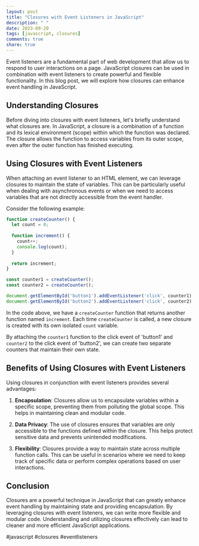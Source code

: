 ```yaml
---
layout: post
title: "Closures with Event Listeners in JavaScript"
description: " "
date: 2023-09-20
tags: [javascript, closures]
comments: true
share: true
---
```


Event listeners are a fundamental part of web development that allow us to respond to user interactions on a page. JavaScript closures can be used in combination with event listeners to create powerful and flexible functionality. In this blog post, we will explore how closures can enhance event handling in JavaScript.

## Understanding Closures

Before diving into closures with event listeners, let's briefly understand what closures are. In JavaScript, a closure is a combination of a function and its lexical environment (scope) within which the function was declared. The closure allows the function to access variables from its outer scope, even after the outer function has finished executing.

## Using Closures with Event Listeners

When attaching an event listener to an HTML element, we can leverage closures to maintain the state of variables. This can be particularly useful when dealing with asynchronous events or when we need to access variables that are not directly accessible from the event handler.

Consider the following example:

```javascript
function createCounter() {
  let count = 0;
  
  function increment() {
    count++;
    console.log(count);
  }
  
  return increment;
}

const counter1 = createCounter();
const counter2 = createCounter();

document.getElementById('button1').addEventListener('click', counter1);
document.getElementById('button2').addEventListener('click', counter2);
```

In the code above, we have a `createCounter` function that returns another function named `increment`. Each time `createCounter` is called, a new closure is created with its own isolated `count` variable.

By attaching the `counter1` function to the click event of 'button1' and `counter2` to the click event of 'button2', we can create two separate counters that maintain their own state.

## Benefits of Using Closures with Event Listeners

Using closures in conjunction with event listeners provides several advantages:

1. **Encapsulation**: Closures allow us to encapsulate variables within a specific scope, preventing them from polluting the global scope. This helps in maintaining clean and modular code.

2. **Data Privacy**: The use of closures ensures that variables are only accessible to the functions defined within the closure. This helps protect sensitive data and prevents unintended modifications.

3. **Flexibility**: Closures provide a way to maintain state across multiple function calls. This can be useful in scenarios where we need to keep track of specific data or perform complex operations based on user interactions.

## Conclusion

Closures are a powerful technique in JavaScript that can greatly enhance event handling by maintaining state and providing encapsulation. By leveraging closures with event listeners, we can write more flexible and modular code. Understanding and utilizing closures effectively can lead to cleaner and more efficient JavaScript applications.

#javascript #closures #eventlisteners